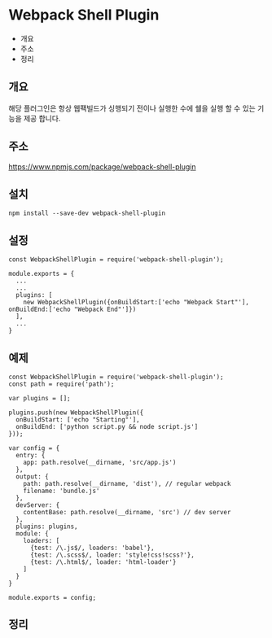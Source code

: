 # Webpack Shell Plugin

* 개요
* 주소
* 정리

## 개요
해당 플러그인은 항상 웹팩빌드가 싱행되기 전이나 실행한 수에 쉘을 실행 할 수 있는 기능을 제공 합니다.

## 주소
https://www.npmjs.com/package/webpack-shell-plugin

## 설치

    npm install --save-dev webpack-shell-plugin

## 설정
    
    const WebpackShellPlugin = require('webpack-shell-plugin');
     
    module.exports = {
      ...
      ...
      plugins: [
        new WebpackShellPlugin({onBuildStart:['echo "Webpack Start"'], onBuildEnd:['echo "Webpack End"']})
      ],
      ...
    }
    
## 예제     

    const WebpackShellPlugin = require('webpack-shell-plugin');
    const path = require('path');
     
    var plugins = [];
     
    plugins.push(new WebpackShellPlugin({
      onBuildStart: ['echo "Starting"'],
      onBuildEnd: ['python script.py && node script.js']
    }));
     
    var config = {
      entry: {
        app: path.resolve(__dirname, 'src/app.js')
      },
      output: {
        path: path.resolve(__dirname, 'dist'), // regular webpack 
        filename: 'bundle.js'
      },
      devServer: {
        contentBase: path.resolve(__dirname, 'src') // dev server 
      },
      plugins: plugins,
      module: {
        loaders: [
          {test: /\.js$/, loaders: 'babel'},
          {test: /\.scss$/, loader: 'style!css!scss?'},
          {test: /\.html$/, loader: 'html-loader'}
        ]
      }
    }
     
    module.exports = config;

## 정리    

